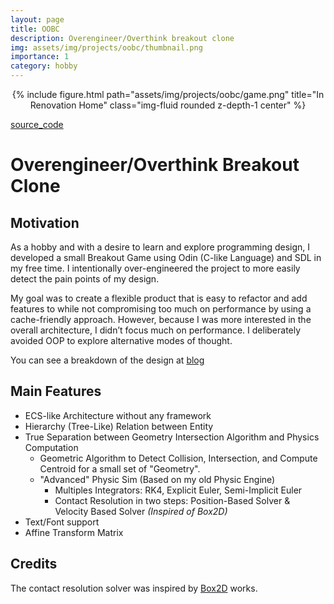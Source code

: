 ```yaml
---
layout: page
title: OOBC
description: Overengineer/Overthink breakout clone
img: assets/img/projects/oobc/thumbnail.png
importance: 1
category: hobby
---
```


<center>
{% include figure.html path="assets/img/projects/oobc/game.png" title="In Renovation Home" class="img-fluid rounded z-depth-1 center" %}
</center>

[source_code](https://github.com/bolducke/OOBC)

# Overengineer/Overthink Breakout Clone

## Motivation
As a hobby and with a desire to learn and explore programming design, I developed a small Breakout Game using Odin (C-like Language) and SDL in my free time. I intentionally over-engineered the project to more easily detect the pain points of my design.

My goal was to create a flexible product that is easy to refactor and add features to while not compromising too much on performance by using a cache-friendly approach. However, because I was more interested in the overall architecture, I didn’t focus much on performance. I deliberately avoided OOP to explore alternative modes of thought.

You can see a breakdown of the design at [blog](https://bolducke.github.io/blog/2023/design_takeaway_ecsarchetype/)

## Main Features

* ECS-like Architecture without any framework
* Hierarchy (Tree-Like) Relation between Entity
* True Separation between Geometry Intersection Algorithm and Physics Computation
    * Geometric Algorithm to Detect Collision, Intersection, and Compute Centroid for a small set of "Geometry".
    * "Advanced" Physic Sim (Based on my old Physic Engine)
        * Multiples Integrators: RK4, Explicit Euler, Semi-Implicit Euler
        * Contact Resolution in two steps: Position-Based Solver & Velocity Based Solver *(Inspired of Box2D)*
* Text/Font support
* Affine Transform Matrix

## Credits

The contact resolution solver was inspired by [Box2D](https://box2d.org/) works.